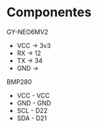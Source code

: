 # Componentes

GY-NEO6MV2

- VCC ->  3v3
- RX  ->  12
- TX  ->  34
- GND ->

BMP280

- VCC - VCC
- GND - GND
- SCL - D22
- SDA - D21


